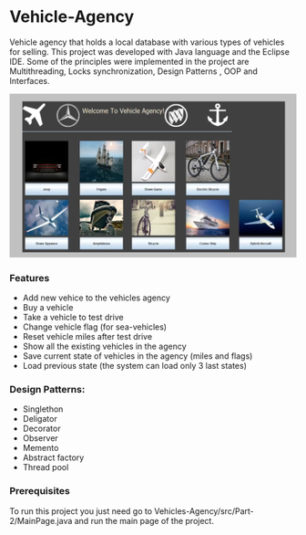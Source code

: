 # Vehicle-Agency
Vehicle agency that holds a local database with various types of vehicles for selling. This project was developed with Java language and the Eclipse IDE.
Some of the principles were implemented in the project are Multithreading, Locks synchronization, Design Patterns , OOP and Interfaces. 

![](Image/Vehicles_Agency_pic.png)

### Features
  * Add new vehice to the vehicles agency
  * Buy a vehicle
  * Take a vehicle to test drive
  * Change vehicle flag (for sea-vehicles)
  * Reset vehicle miles after test drive
  * Show all the existing vehicles in the agency
  * Save current state of vehicles in the agency (miles and flags)
  * Load previous state (the system can load only 3 last states)
  
### Design Patterns:
 * Singlethon
 * Deligator
 * Decorator
 * Observer
 * Memento
 * Abstract factory
 * Thread pool

### Prerequisites

To run this project you just need go to  Vehicles-Agency/src/Part-2/MainPage.java and run the main page of the project.


